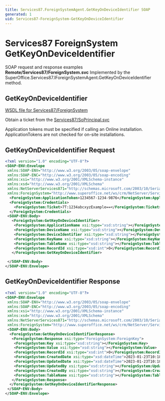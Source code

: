 ```yaml
---
title: Services87.ForeignSystemAgent.GetKeyOnDeviceIdentifier SOAP
generated: 1
uid: Services87-ForeignSystem-GetKeyOnDeviceIdentifier
---
```


# Services87 ForeignSystem GetKeyOnDeviceIdentifier

SOAP request and response examples **Remote/Services87/ForeignSystem.svc**
Implemented by the <see cref="M:SuperOffice.Services87.IForeignSystemAgent.GetKeyOnDeviceIdentifier">SuperOffice.Services87.IForeignSystemAgent.GetKeyOnDeviceIdentifier</see> method.

## GetKeyOnDeviceIdentifier





[WSDL file for Services87/ForeignSystem](../Services87-ForeignSystem.md)

Obtain a ticket from the [Services87/SoPrincipal.svc](../SoPrincipal/index.md)

Application tokens must be specified if calling an Online installation. ApplicationTokens are not checked for on-site installations.

## GetKeyOnDeviceIdentifier Request

```xml
<?xml version="1.0" encoding="UTF-8"?>
<SOAP-ENV:Envelope
 xmlns:SOAP-ENV="http://www.w3.org/2003/05/soap-envelope"
 xmlns:SOAP-ENC="http://www.w3.org/2003/05/soap-encoding"
 xmlns:xsi="http://www.w3.org/2001/XMLSchema-instance"
 xmlns:xsd="http://www.w3.org/2001/XMLSchema"
 xmlns:NetServerServices871="http://schemas.microsoft.com/2003/10/Serialization/"
 xmlns:ForeignSystem="http://www.superoffice.net/ws/crm/NetServer/Services87">
  <ForeignSystem:ApplicationToken>1234567-1234-9876</ForeignSystem:ApplicationToken>
  <ForeignSystem:Credentials>
    <ForeignSystem:Ticket>7T:1234abcxyzExample==</ForeignSystem:Ticket>
  </ForeignSystem:Credentials>
 <SOAP-ENV:Body>
   <ForeignSystem:GetKeyOnDeviceIdentifier>
    <ForeignSystem:ApplicationName xsi:type="xsd:string"></ForeignSystem:ApplicationName>
    <ForeignSystem:DeviceName xsi:type="xsd:string"></ForeignSystem:DeviceName>
    <ForeignSystem:DeviceIdentifier xsi:type="xsd:string"></ForeignSystem:DeviceIdentifier>
    <ForeignSystem:KeyName xsi:type="xsd:string"></ForeignSystem:KeyName>
    <ForeignSystem:TableName xsi:type="xsd:string"></ForeignSystem:TableName>
    <ForeignSystem:RecordId xsi:type="xsd:int">0</ForeignSystem:RecordId>
   </ForeignSystem:GetKeyOnDeviceIdentifier>

 </SOAP-ENV:Body>
</SOAP-ENV:Envelope>

```


## GetKeyOnDeviceIdentifier Response

```xml
<?xml version="1.0" encoding="UTF-8"?>
<SOAP-ENV:Envelope
 xmlns:SOAP-ENV="http://www.w3.org/2003/05/soap-envelope"
 xmlns:SOAP-ENC="http://www.w3.org/2003/05/soap-encoding"
 xmlns:xsi="http://www.w3.org/2001/XMLSchema-instance"
 xmlns:xsd="http://www.w3.org/2001/XMLSchema"
 xmlns:NetServerServices871="http://schemas.microsoft.com/2003/10/Serialization/"
 xmlns:ForeignSystem="http://www.superoffice.net/ws/crm/NetServer/Services87">
 <SOAP-ENV:Body>
  <ForeignSystem:GetKeyOnDeviceIdentifierResponse>
   <ForeignSystem:Response xsi:type="ForeignSystem:ForeignKey">
    <ForeignSystem:Key xsi:type="xsd:string"></ForeignSystem:Key>
    <ForeignSystem:Value xsi:type="xsd:string"></ForeignSystem:Value>
    <ForeignSystem:RecordId xsi:type="xsd:int">0</ForeignSystem:RecordId>
    <ForeignSystem:CreatedDate xsi:type="xsd:dateTime">2023-01-23T10:18:46Z</ForeignSystem:CreatedDate>
    <ForeignSystem:UpdatedDate xsi:type="xsd:dateTime">2023-01-23T10:18:46Z</ForeignSystem:UpdatedDate>
    <ForeignSystem:UpdatedBy xsi:type="xsd:string"></ForeignSystem:UpdatedBy>
    <ForeignSystem:CreatedBy xsi:type="xsd:string"></ForeignSystem:CreatedBy>
    <ForeignSystem:TableName xsi:type="xsd:string"></ForeignSystem:TableName>
   </ForeignSystem:Response>
  </ForeignSystem:GetKeyOnDeviceIdentifierResponse>
 </SOAP-ENV:Body>
</SOAP-ENV:Envelope>

```

